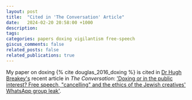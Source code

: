 ```yaml
---
layout: post
title:  "Cited in 'The Conversation' Article"
date:   2024-02-20 20:58:00 +1000
description:
tags:
categories: papers doxing vigilantism free-speech
giscus_comments: false
related_posts: false
related_publications: true
---
```


My paper on doxing {% cite douglas_2016_doxing %} is cited in [Dr Hugh Breakey's](https://experts.griffith.edu.au/8299-hugh-breakey) recent article in *The Conversation*: ['Doxing or in the public interest? Free speech, "cancelling" and the ethics of the Jewish creatives' WhatsApp group leak'](https://theconversation.com/doxing-or-in-the-public-interest-free-speech-cancelling-and-the-ethics-of-the-jewish-creatives-whatsapp-group-leak-223323).
